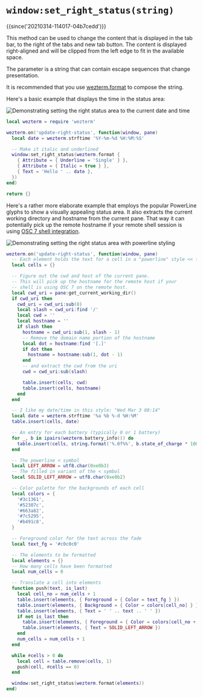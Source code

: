 # `window:set_right_status(string)`

{{since('20210314-114017-04b7cedd')}}

This method can be used to change the content that is displayed in the tab bar,
to the right of the tabs and new tab button.  The content is displayed
right-aligned and will be clipped from the left edge to fit in the available
space.

The parameter is a string that can contain escape sequences that change presentation.

It is recommended that you use [wezterm.format](../wezterm/format.md) to compose
the string.

Here's a basic example that displays the time in the status area:

![Demonstrating setting the right status area to the current date and time](../../../screenshots/wezterm-status-date.png)

```lua
local wezterm = require 'wezterm'

wezterm.on('update-right-status', function(window, pane)
  local date = wezterm.strftime '%Y-%m-%d %H:%M:%S'

  -- Make it italic and underlined
  window:set_right_status(wezterm.format {
    { Attribute = { Underline = 'Single' } },
    { Attribute = { Italic = true } },
    { Text = 'Hello ' .. date },
  })
end)

return {}
```

Here's a rather more elaborate example that employs the popular PowerLine glyphs
to show a visually appealing status area.  It also extracts the current
working directory and hostname from the current pane. That way
it can potentially pick up the remote hostname if your remote shell session is using
[OSC 7 shell integration](../../../shell-integration.md#osc-7-escape-sequence-to-set-the-working-directory).

![Demonstrating setting the right status area with powerline styling](../../../screenshots/wezterm-status-powerline.png)

```lua
wezterm.on('update-right-status', function(window, pane)
  -- Each element holds the text for a cell in a "powerline" style << fade
  local cells = {}

  -- Figure out the cwd and host of the current pane.
  -- This will pick up the hostname for the remote host if your
  -- shell is using OSC 7 on the remote host.
  local cwd_uri = pane:get_current_working_dir()
  if cwd_uri then
    cwd_uri = cwd_uri:sub(8)
    local slash = cwd_uri:find '/'
    local cwd = ''
    local hostname = ''
    if slash then
      hostname = cwd_uri:sub(1, slash - 1)
      -- Remove the domain name portion of the hostname
      local dot = hostname:find '[.]'
      if dot then
        hostname = hostname:sub(1, dot - 1)
      end
      -- and extract the cwd from the uri
      cwd = cwd_uri:sub(slash)

      table.insert(cells, cwd)
      table.insert(cells, hostname)
    end
  end

  -- I like my date/time in this style: "Wed Mar 3 08:14"
  local date = wezterm.strftime '%a %b %-d %H:%M'
  table.insert(cells, date)

  -- An entry for each battery (typically 0 or 1 battery)
  for _, b in ipairs(wezterm.battery_info()) do
    table.insert(cells, string.format('%.0f%%', b.state_of_charge * 100))
  end

  -- The powerline < symbol
  local LEFT_ARROW = utf8.char(0xe0b3)
  -- The filled in variant of the < symbol
  local SOLID_LEFT_ARROW = utf8.char(0xe0b2)

  -- Color palette for the backgrounds of each cell
  local colors = {
    '#3c1361',
    '#52307c',
    '#663a82',
    '#7c5295',
    '#b491c8',
  }

  -- Foreground color for the text across the fade
  local text_fg = '#c0c0c0'

  -- The elements to be formatted
  local elements = {}
  -- How many cells have been formatted
  local num_cells = 0

  -- Translate a cell into elements
  function push(text, is_last)
    local cell_no = num_cells + 1
    table.insert(elements, { Foreground = { Color = text_fg } })
    table.insert(elements, { Background = { Color = colors[cell_no] } })
    table.insert(elements, { Text = ' ' .. text .. ' ' })
    if not is_last then
      table.insert(elements, { Foreground = { Color = colors[cell_no + 1] } })
      table.insert(elements, { Text = SOLID_LEFT_ARROW })
    end
    num_cells = num_cells + 1
  end

  while #cells > 0 do
    local cell = table.remove(cells, 1)
    push(cell, #cells == 0)
  end

  window:set_right_status(wezterm.format(elements))
end)
```
